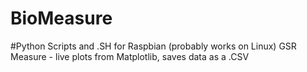 # BioMeasure

#Python Scripts and .SH for Raspbian (probably works on Linux) GSR Measure - live plots from Matplotlib, saves data as a .CSV
